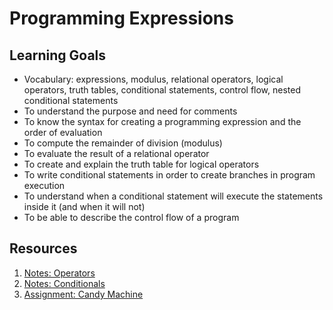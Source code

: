 # Programming Expressions

## Learning Goals
- Vocabulary: expressions, modulus, relational operators, logical operators, truth tables, conditional statements, control flow, nested conditional statements
- To understand the purpose and need for comments
- To know the syntax for creating a programming expression and the order of evaluation
- To compute the remainder of division (modulus)
- To evaluate the result of a relational operator
- To create and explain the truth table for logical operators
- To write conditional statements in order to create branches in program execution
- To understand when a conditional statement will execute the statements inside it (and when it will not)
- To be able to describe the control flow of a program

## Resources
1. [Notes: Operators](notes/operators.md)
1. [Notes: Conditionals](notes/conditionals.md)
1. [Assignment: Candy Machine](assignments/candy-machine.md)
